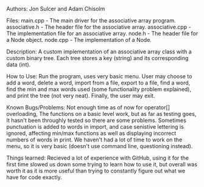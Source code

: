 Authors: 
	Jon Sulcer and Adam Chisolm

Files:
	main.cpp - The main driver for the associative array program. 
	associative.h - The header file for the associative array. 
	associative.cpp - The implementation file for an associative array. 
	node.h - The header file for a Node object. 
	node.cpp - The implementation of a Node. 
  
Description:
	A custom implementation of an associative array class with a custom binary tree. Each
	tree stores a key (string) and its corresponding data (int).
  
How to Use:
	Run the program, uses very basic menu. User may choose to add a word,
	delete a word, import from a file, export to a file, find a word,
	find the min and max words used (some functionality problem explained),
	and print the tree (not very neat). Finally, the user may exit.

Known Bugs/Problems:
	Not enough time as of now for operator[] overloading,
	The functions on a basic level work, but as far as testing goes,
	It hasn't been throughly tested so there are some problems. Sometimes
	punctuation is added to words in import, and case senistive lettering
	is ignored, affecting min/max functions as well as displaying incorrect
	numbers of words in print. We haven't had a lot of time to work on the menu, so it
	is very basic (doesn't use command line, questioning instead).
	
Things learned:
	Recieved a lot of experience with GitHub, using it for the first time slowed us
	down some trying to learn how to use it, but overall was worth it as it is more
	useful than trying to constantly figure out what we have for code exactly.
